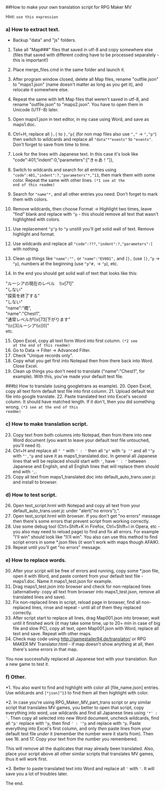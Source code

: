 ##How to make your own translation script for RPG Maker MV
>
Hint: <code>use this expression</code>


### a) How to extract text.
* Backup "data" and "js" folders.

1. Take all "Map###" files that saved in utf-8 and copy somewhere else (files that saved with different coding have to be processed separately - this is important!) 
2. Place merge_files.cmd in the same folder and launch it.
3. After program window closed, delete all Map files, rename "outfile.json" to "maps1.json" (name doesn't matter as long as you get it), and relocate it somewhere else.
4. Repeat the same with left Map files that weren't saved in utf-8, and rename "outfile.json" to "maps2.json". You have to open them in Unicode (UTF-8) later.


5. Open maps1.json in text editor, in my case using Word, and save as maps1.doc.
6. Ctrl+H, replace all <code>},{</code> to <code>},^p{</code> (for non map files also use <code>","</code> -> <code>",^p"</code>) then switch to wildcards and replace all <code>"data"*"events"</code> to <code>"events"</code>. Don't forget to save from time to time.
7. Look for the lines with Japanese text. In this case it's look like "code":401,"indent":0,"parameters":["きゃあ！"]},
8. Switch to wildcards and search for all entries using <code>"code":401,"indent":?,"parameters"\*,^13</code>, then mark them with some color. Repeat the same with other lines. <code>(*1 see at the end of this readme)</code>
9. Search for <code>"name"*,</code> and all other entries you need. Don't forget to mark them with colors.


10. Remove wildcards, then choose Format -> Highlight two times, leave "find" blank and replace with <code>^p</code> - this should remove all text that wasn't highlighted with colors.
11. Use replacement <code>^p^p</code> to <code>^p</code> unstill you'll get solid wall of text. Remove highlight and format.
12. Use wildcards and replace all <code>"code":???,"indent":?,"parameters":\[</code> with nothing.
13. Clean up things like <code>"name":"",</code> or <code>"name":"EV001",</code> and <code>]},</code> (use <code>]},^p</code> -> <code>^p</code>), numbers at the beginning (use <code>^p^#,</code> -> <code>^p</code>), etc.
14. In the end you should get solid wall of text that looks like this:
<p>"ルーシアの現在のレベル　\\v[71]"<br>
"しない"<br>
"探索を終了する"<br>
"しない"<br>
"name":"橋",<br>
"name":"Chest1",<br>
"通常レベルが\\v[73]下がります"<br>
"\\c[3]ルーシア\\c[0]"<br>
etc.


15. Open Excel, copy all text form Word into first column. <code>(*2 see at the end of this readme)</code>
16. Go to Data -> Filter -> Advanced Filter.
17. Check "Unique records only".
18. Copy what you get first into Notepad then from there back into Word. Close Excel.
19. Clean up things you don't need to translate ("name":"Chest1", for example).
With this, you've made your default test file.


###b) How to translate (using googletrans as example).
20. Open Excel, copy all text form default test file into first column.
21. Upload default test file into google translate.
22. Paste translated text into Excel's second column. It should have matched length. If it don't, then you did something wrong. <code>(*3 see at the end of this readme)</code>


### c) How to make translation script.
23. Copy text from both columns into Notepad, then from there into new Word document (you want to leave your default test file untouched, you'll need it).
24. Ctrl+H and replace all <code>" "</code> with <code>' : '</code> then all <code>^p"</code> with <code>^p        '"</code> and all <code>"^p</code> with <code>"',^p</code> and save it as maps1_translated.doc. In general all Japanese lines that will be replaced should start with <code>'</code>, have <code>' : '</code> between Japanese and English, and all English lines that will replace them should end with <code>',</code>.
25. Copy all text from maps1_translated.doc into default_auto_trans.user.jc and install to browser.


### d) How to test script.
26. Open test_script.hrml with Notepad and copy all text from your default_auto_trans.user.jc under "alert("no errors");".
27. Open test_script.hrml with browser. If you don't get "no errors" message then there's some errors that prevent script from working correctly.
28. Use some debug tool (Ctrl+Shift+K in Firefox, Ctrl+Shift+I in Opera, etc - you also may need to reload page) to find and fix all errors. For example "I'll win" should look like "I\\'ll win". You also can use this method to find script errors in some \*.json files (it won't work with maps though AFAIK).
29. Repeat until you'll get "no errors" message.


### e) How to replace words.
30. After your script will be free of errors and running, copy some \*.json file, open it with Word, and paste content from your default test file - maps1.doc. Name it maps1_test.json for example.
31. Drag maps1_test.json into browser and check for non-replaced lines (alternatively: copy all text from browser into maps1_test.json, remove all translated lines and save).
32. Fix non-replaced lines in script, reload page in browser, find all non-replaced lines, rinse and repeat - until all of them they replaced correctly.
33. After script start to replace all lines, drag Map001.json into browser, wait until it finished work (it may take some time, up to 20+ min in case of big file and slow PC), copy all text, open Map001.json with Word, replace all text and save. Repeat with other maps.
34. Check map code using http://gamestailer94.de/translator/ or RPG MAKER MV Translator.html - if map doesn't show anything at all, then there's some errors in that map.


You now successfully replaced all Japanese text with your translation. Run a new game to test it.


### f) Other.
\*1. You also want to find and highlight with color all [file_name.json] entries. Use wildcards and <code>\[*json\]^13</code> to find them all then highlight with color.


\*2.  In case you're using RPG_Maker_MV_part_trans script or any similar script that translates MV games, you better to open that script, copy everything into word, use wildcards and find all Japanese lines using <code>'\*' : '</code>. Then copy all selected into new Word document, uncheck wildcards, find all <code>^p'</code> replace with <code>^p</code>, then find <code>' : '^p</code> and replace with <code>^p</code>. Paste everything into Excel's first column, and only *then* paste lines from your default test file *under* it (remember the number were it starts from). Then see 16. and 17. Copy your text from the number you remembered.

This will remove all the duplicates that may already been translated. Also, place your script above all other similar scripts that translates MV games, thus it will work first.


\*3. Better to paste translated text into Word and replace all <code>'</code> with <code>\'</code>. It will save you a lot of troubles later.

The end.
